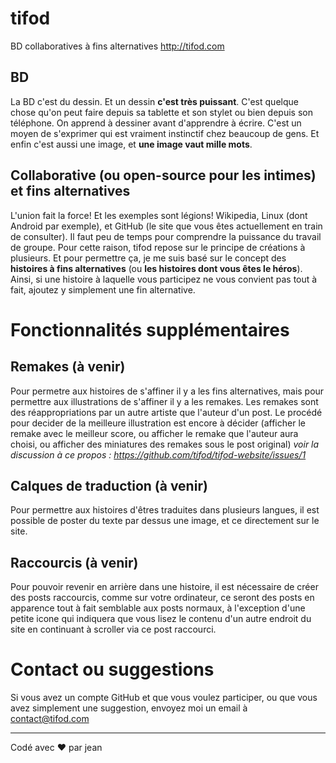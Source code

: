 # tifod
BD collaboratives à fins alternatives http://tifod.com

## BD
La BD c'est du dessin. Et un dessin **c'est très puissant**. C'est quelque chose qu'on peut faire depuis sa tablette et son stylet ou bien depuis son téléphone. On apprend à dessiner avant d'apprendre à écrire. C'est un moyen de s'exprimer qui est vraiment instinctif chez beaucoup de gens. Et enfin c'est aussi une image, et **une image vaut mille mots**.

## Collaborative (ou open-source pour les intimes) et fins alternatives
L'union fait la force! Et les exemples sont légions! Wikipedia, Linux (dont Android par exemple), et GitHub (le site que vous êtes actuellement en train de consulter). Il faut peu de temps pour comprendre la puissance du travail de groupe.
Pour cette raison, tifod repose sur le principe de créations à plusieurs. Et pour permettre ça, je me suis basé sur le concept des **histoires à fins alternatives** (ou **les histoires dont vous êtes le héros**). Ainsi, si une histoire à laquelle vous participez ne vous convient pas tout à fait, ajoutez y simplement une fin alternative.

# Fonctionnalités supplémentaires
## Remakes (à venir)
Pour permetre aux histoires de s'affiner il y a les fins alternatives, mais pour permettre aux illustrations de s'affiner il y a les remakes. Les remakes sont des réappropriations par un autre artiste que l'auteur d'un post.
Le procédé pour decider de la meilleure illustration est encore à décider (afficher le remake avec le meilleur score, ou afficher le remake que l'auteur aura choisi, ou afficher des miniatures des remakes sous le post original)
*voir la discussion à ce propos : https://github.com/tifod/tifod-website/issues/1*

## Calques de traduction (à venir)
Pour permettre aux histoires d'êtres traduites dans plusieurs langues, il est possible de poster du texte par dessus une image, et ce directement sur le site.

## Raccourcis (à venir)
Pour pouvoir revenir en arrière dans une histoire, il est nécessaire de créer des posts raccourcis, comme sur votre ordinateur, ce seront des posts en apparence tout à fait semblable aux posts normaux, à l'exception d'une petite icone qui indiquera que vous lisez le contenu d'un autre endroit du site en continuant à scroller via ce post raccourci.

# Contact ou suggestions
Si vous avez un compte GitHub et que vous voulez participer, ou que vous avez simplement une suggestion, envoyez moi un email à contact@tifod.com

---

Codé avec :heart: par jean
